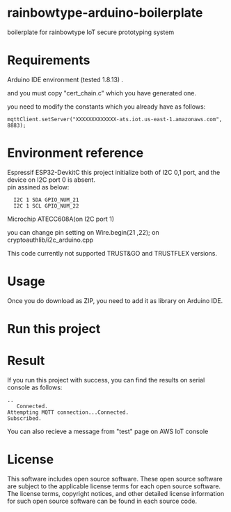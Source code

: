 # rainbowtype-arduino-boilerplate
boilerplate for rainbowtype IoT secure prototyping system

# Requirements

  Arduino IDE environment (tested 1.8.13) .

  and you must copy "cert_chain.c" which you have generated one. 

  you need to modify the constants which you already have as follows:  
  ```
  mqttClient.setServer("XXXXXXXXXXXXX-ats.iot.us-east-1.amazonaws.com", 8883);
  ```

# Environment reference
  
  Espressif ESP32-DevkitC
  this project initialize both of I2C 0,1 port, and the device on I2C port 0 is absent.  
  pin assined as below:

      I2C 1 SDA GPIO_NUM_21
      I2C 1 SCL GPIO_NUM_22
          
  Microchip ATECC608A(on I2C port 1)  

  you can change pin setting on  Wire.begin(21 ,22); on cryptoauthlib/i2c_arduino.cpp  

  This code currently not supported TRUST&GO and TRUSTFLEX versions.  

# Usage

Once you do download as ZIP, you need to add it as library on Arduino IDE.    

# Run this project


# Result

If you run this project with success, you can find the results on serial console as follows:

```
..
   Connected.  
Attempting MQTT connection...Connected.  
Subscribed.  

```
You can also recieve a message from "test" page on AWS IoT console  

# License

This software includes open source software. These open source software are subject to the applicable license terms for each open source software. The license terms, copyright notices, and other detailed license information for such open source software can be found in each source code.
